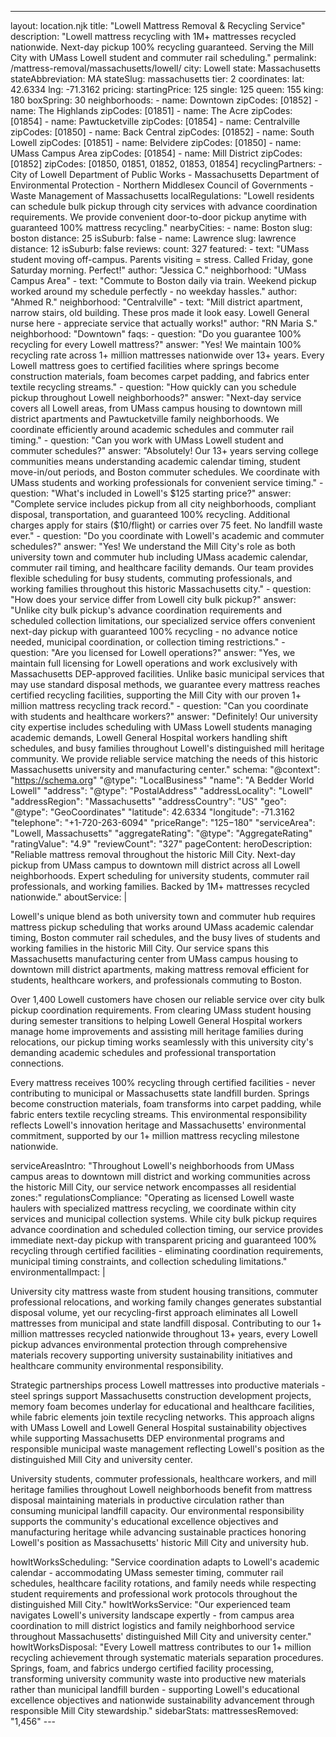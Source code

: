 ---
layout: location.njk
title: "Lowell Mattress Removal & Recycling Service"
description: "Lowell mattress recycling with 1M+ mattresses recycled nationwide. Next-day pickup 100% recycling guaranteed. Serving the Mill City with UMass Lowell student and commuter rail scheduling."
permalink: /mattress-removal/massachusetts/lowell/
city: Lowell state: Massachusetts stateAbbreviation: MA stateSlug: massachusetts tier: 2 coordinates: lat: 42.6334 lng: -71.3162 pricing: startingPrice: 125 single: 125 queen: 155 king: 180 boxSpring: 30 neighborhoods: - name: Downtown zipCodes: [01852] - name: The Highlands zipCodes: [01851] - name: The Acre zipCodes: [01854] - name: Pawtucketville zipCodes: [01854] - name: Centralville zipCodes: [01850] - name: Back Central zipCodes: [01852] - name: South Lowell zipCodes: [01851] - name: Belvidere zipCodes: [01850] - name: UMass Campus Area zipCodes: [01854] - name: Mill District zipCodes: [01852] zipCodes: [01850, 01851, 01852, 01853, 01854] recyclingPartners: - City of Lowell Department of Public Works - Massachusetts Department of Environmental Protection - Northern Middlesex Council of Governments - Waste Management of Massachusetts localRegulations: "Lowell residents can schedule bulk pickup through city services with advance coordination requirements. We provide convenient door-to-door pickup anytime with guaranteed 100% mattress recycling." nearbyCities: - name: Boston slug: boston distance: 25 isSuburb: false - name: Lawrence slug: lawrence distance: 12 isSuburb: false reviews: count: 327 featured: - text: "UMass student moving off-campus. Parents visiting = stress. Called Friday, gone Saturday morning. Perfect!" author: "Jessica C." neighborhood: "UMass Campus Area" - text: "Commute to Boston daily via train. Weekend pickup worked around my schedule perfectly - no weekday hassles." author: "Ahmed R." neighborhood: "Centralville" - text: "Mill district apartment, narrow stairs, old building. These pros made it look easy. Lowell General nurse here - appreciate service that actually works!" author: "RN Maria S." neighborhood: "Downtown" faqs: - question: "Do you guarantee 100% recycling for every Lowell mattress?" answer: "Yes! We maintain 100% recycling rate across 1+ million mattresses nationwide over 13+ years. Every Lowell mattress goes to certified facilities where springs become construction materials, foam becomes carpet padding, and fabrics enter textile recycling streams." - question: "How quickly can you schedule pickup throughout Lowell neighborhoods?" answer: "Next-day service covers all Lowell areas, from UMass campus housing to downtown mill district apartments and Pawtucketville family neighborhoods. We coordinate efficiently around academic schedules and commuter rail timing." - question: "Can you work with UMass Lowell student and commuter schedules?" answer: "Absolutely! Our 13+ years serving college communities means understanding academic calendar timing, student move-in/out periods, and Boston commuter schedules. We coordinate with UMass students and working professionals for convenient service timing." - question: "What's included in Lowell's $125 starting price?" answer: "Complete service includes pickup from all city neighborhoods, compliant disposal, transportation, and guaranteed 100% recycling. Additional charges apply for stairs ($10/flight) or carries over 75 feet. No landfill waste ever." - question: "Do you coordinate with Lowell's academic and commuter schedules?" answer: "Yes! We understand the Mill City's role as both university town and commuter hub including UMass academic calendar, commuter rail timing, and healthcare facility demands. Our team provides flexible scheduling for busy students, commuting professionals, and working families throughout this historic Massachusetts city." - question: "How does your service differ from Lowell city bulk pickup?" answer: "Unlike city bulk pickup's advance coordination requirements and scheduled collection limitations, our specialized service offers convenient next-day pickup with guaranteed 100% recycling - no advance notice needed, municipal coordination, or collection timing restrictions." - question: "Are you licensed for Lowell operations?" answer: "Yes, we maintain full licensing for Lowell operations and work exclusively with Massachusetts DEP-approved facilities. Unlike basic municipal services that may use standard disposal methods, we guarantee every mattress reaches certified recycling facilities, supporting the Mill City with our proven 1+ million mattress recycling track record." - question: "Can you coordinate with students and healthcare workers?" answer: "Definitely! Our university city expertise includes scheduling with UMass Lowell students managing academic demands, Lowell General Hospital workers handling shift schedules, and busy families throughout Lowell's distinguished mill heritage community. We provide reliable service matching the needs of this historic Massachusetts university and manufacturing center." schema: "@context": "https://schema.org" "@type": "LocalBusiness" "name": "A Bedder World Lowell" "address": "@type": "PostalAddress" "addressLocality": "Lowell" "addressRegion": "Massachusetts" "addressCountry": "US" "geo": "@type": "GeoCoordinates" "latitude": 42.6334 "longitude": -71.3162 "telephone": "+1-720-263-6094" "priceRange": "$125-$180" "serviceArea": "Lowell, Massachusetts" "aggregateRating": "@type": "AggregateRating" "ratingValue": "4.9" "reviewCount": "327" pageContent: heroDescription: "Reliable mattress removal throughout the historic Mill City. Next-day pickup from UMass campus to downtown mill district across all Lowell neighborhoods. Expert scheduling for university students, commuter rail professionals, and working families. Backed by 1M+ mattresses recycled nationwide." aboutService: | <p>Lowell's unique blend as both university town and commuter hub requires mattress pickup scheduling that works around UMass academic calendar timing, Boston commuter rail schedules, and the busy lives of students and working families in the historic Mill City. Our service spans this Massachusetts manufacturing center from UMass campus housing to downtown mill district apartments, making mattress removal efficient for students, healthcare workers, and professionals commuting to Boston.</p> <p>Over 1,400 Lowell customers have chosen our reliable service over city bulk pickup coordination requirements. From clearing UMass student housing during semester transitions to helping Lowell General Hospital workers manage home improvements and assisting mill heritage families during relocations, our pickup timing works seamlessly with this university city's demanding academic schedules and professional transportation connections.</p> <p>Every mattress receives 100% recycling through certified facilities - never contributing to municipal or Massachusetts state landfill burden. Springs become construction materials, foam transforms into carpet padding, while fabric enters textile recycling streams. This environmental responsibility reflects Lowell's innovation heritage and Massachusetts' environmental commitment, supported by our 1+ million mattress recycling milestone nationwide.</p> serviceAreasIntro: "Throughout Lowell's neighborhoods from UMass campus areas to downtown mill district and working communities across the historic Mill City, our service network encompasses all residential zones:" regulationsCompliance: "Operating as licensed Lowell waste haulers with specialized mattress recycling, we coordinate within city services and municipal collection systems. While city bulk pickup requires advance coordination and scheduled collection timing, our service provides immediate next-day pickup with transparent pricing and guaranteed 100% recycling through certified facilities - eliminating coordination requirements, municipal timing constraints, and collection scheduling limitations." environmentalImpact: | <p>University city mattress waste from student housing transitions, commuter professional relocations, and working family changes generates substantial disposal volume, yet our recycling-first approach eliminates all Lowell mattresses from municipal and state landfill disposal. Contributing to our 1+ million mattresses recycled nationwide throughout 13+ years, every Lowell pickup advances environmental protection through comprehensive materials recovery supporting university sustainability initiatives and healthcare community environmental responsibility.</p> <p>Strategic partnerships process Lowell mattresses into productive materials - steel springs support Massachusetts construction development projects, memory foam becomes underlay for educational and healthcare facilities, while fabric elements join textile recycling networks. This approach aligns with UMass Lowell and Lowell General Hospital sustainability objectives while supporting Massachusetts DEP environmental programs and responsible municipal waste management reflecting Lowell's position as the distinguished Mill City and university center.</p> <p>University students, commuter professionals, healthcare workers, and mill heritage families throughout Lowell neighborhoods benefit from mattress disposal maintaining materials in productive circulation rather than consuming municipal landfill capacity. Our environmental responsibility supports the community's educational excellence objectives and manufacturing heritage while advancing sustainable practices honoring Lowell's position as Massachusetts' historic Mill City and university hub.</p> howItWorksScheduling: "Service coordination adapts to Lowell's academic calendar - accommodating UMass semester timing, commuter rail schedules, healthcare facility rotations, and family needs while respecting student requirements and professional work protocols throughout the distinguished Mill City." howItWorksService: "Our experienced team navigates Lowell's university landscape expertly - from campus area coordination to mill district logistics and family neighborhood service throughout Massachusetts' distinguished Mill City and university center." howItWorksDisposal: "Every Lowell mattress contributes to our 1+ million recycling achievement through systematic materials separation procedures. Springs, foam, and fabrics undergo certified facility processing, transforming university community waste into productive new materials rather than municipal landfill burden - supporting Lowell's educational excellence objectives and nationwide sustainability advancement through responsible Mill City stewardship." sidebarStats: mattressesRemoved: "1,456" ---